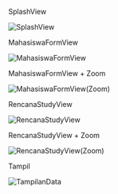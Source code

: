 SplashView

![SplashView](https://github.com/user-attachments/assets/b841844c-9e4f-411d-918e-f7ff4f9403ba)


MahasiswaFormView

![MahasiswaFormView](https://github.com/user-attachments/assets/e9e5e99f-6845-4e62-b14a-57530bb351ce)


MahasiswaFormView + Zoom

![MahasiswaFormView(Zoom)](https://github.com/user-attachments/assets/8cbc0fc4-636b-467d-b0e0-327ac3455b11)


RencanaStudyView

![RencanaStudyView](https://github.com/user-attachments/assets/4269ff2c-86e7-436f-9bff-ab2e5420345a)


RencanaStudyView + Zoom

![RencanaStudyView(Zoom)](https://github.com/user-attachments/assets/6827acfa-7385-48e8-bfc2-76f8e8c1cbd8)


Tampil

![TampilanData](https://github.com/user-attachments/assets/febd2995-0278-4aed-8ebe-1e5db2efb1ba)


